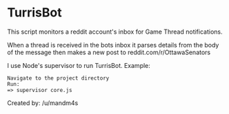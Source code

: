# TurrisBot

This script monitors a reddit account's inbox for Game Thread notifications.
  
When a thread is received in the bots inbox it parses details from the body of the message then
makes a new post to reddit.com/r/OttawaSenators

I use Node's supervisor to run TurrisBot. 
Example: 
```
Navigate to the project directory
Run:
=> supervisor core.js
```
  
Created by: /u/mandm4s

  
